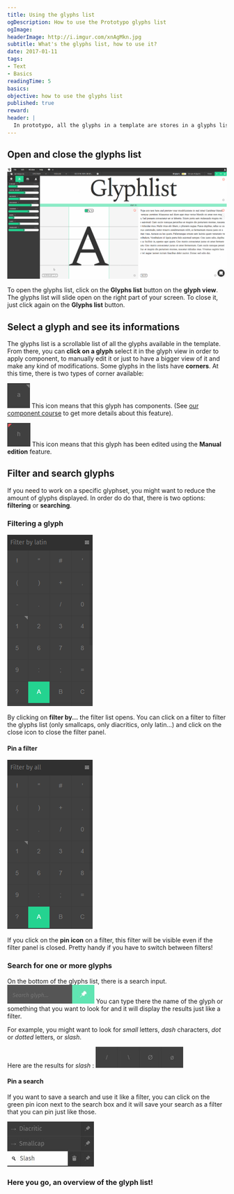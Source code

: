 ```yaml
---
title: Using the glyphs list
ogDescription: How to use the Prototypo glyphs list
ogImage:
headerImage: http://i.imgur.com/xnAgMkn.jpg
subtitle: What's the glyphs list, how to use it?
date: 2017-01-11
tags:
- Text
- Basics
readingTime: 5
basics:
objective: how to use the glyphs list
published: true
reward:
header: |
  In prototypo, all the glyphs in a template are stores in a glyphs list. In this tutorial, learn how to use this feature.
---
```



## Open and close the glyphs list
![Glyphlist - OpenClose](glyphlist-open.gif)

To open the glyphs list, click on the **Glyphs list** button on the **glyph view**.
The glyphs list will slide open on the right part of your screen.
To close it, just click again on the **Glyphs list** button.

## Select a glyph and see its informations
The glyphs list is a scrollable list of all the glyphs available in the template. From there, you can **click on a glyph** select it in the glyph view in order to apply component, to manually edit it or just to have a bigger view of it and make any kind of modifications.
Some glyphs in the lists have **corners**. At this time, there is two types of corner available:

![Glyphlist - hasComponent](glyphlist-hascomponent.jpg) This icon means that this glyph has components. (See [our component course](/academy/course/Using-Components) to get more details about this feature).

![Glyphlist - hasmanualedit](glyphlist-hasmanualedit.jpg) This icon means that this glyph has been edited using the **Manual edition** feature.

## Filter and search glyphs

If you need to work on a specific glyphset, you might want to reduce the amount of glyphs displayed. In order do do that, there is two options: **filtering** or **searching**.

### Filtering a glyph
![Glyphlist - Filter](glyphlist-filter.gif)

By clicking on **filter by...** the filter list opens. You can click on a filter to filter the glyphs list (only smallcaps, only diacritics, only latin...) and click on the close icon to close the filter panel.

#### Pin a filter
![Glyphlist - Pin](glyphlist-pin.gif)

If you click on the **pin icon** on a filter, this filter will be visible even if the filter panel is closed. Pretty handy if you have to switch between filters!

### Search for one or more glyphs
On the bottom of the glyphs list, there is a search input. ![Glyphlist - search](searchglyph.jpg) You can type there the name of the glyph or something that you want to look for and it will display the results just like a filter.

For example, you might want to look for *small* letters, *dash* characters, *dot* or *dotted* letters, or *slash*.

Here are the results for *slash* : ![Glyphlist - resultSlash](result-slash.jpg)

#### Pin a search

If you want to save a search and use it like a filter, you can click on the green pin icon next to the search box and it will save your search as a filter that you can pin just like those.

![Glyphlist - pinnedSearch](pinned-search.jpg)
 
### Here you go, an overview of the glyph list!
